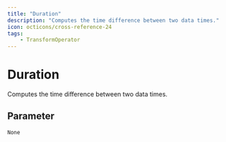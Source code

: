 ```yaml
---
title: "Duration"
description: "Computes the time difference between two data times."
icon: octicons/cross-reference-24
tags: 
    - TransformOperator
---
```

# Duration
<!-- This file was generated - DO NOT CHANGE IT MANUALLY -->



Computes the time difference between two data times.


## Parameter

`None`